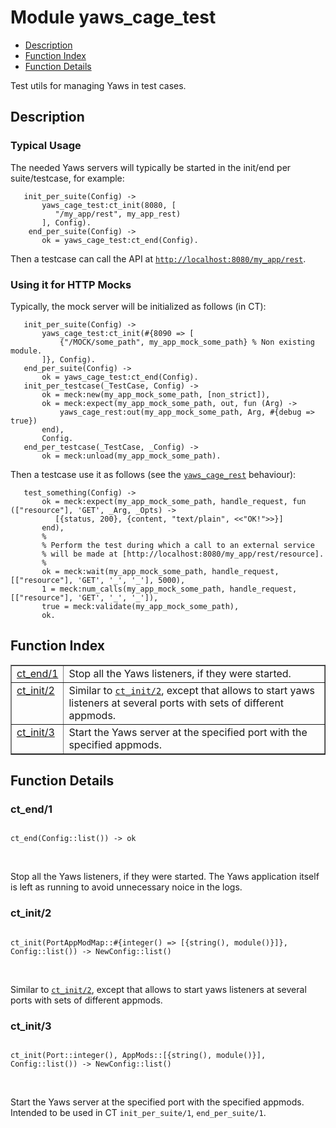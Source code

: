 

# Module yaws_cage_test #
* [Description](#description)
* [Function Index](#index)
* [Function Details](#functions)

Test utils for managing Yaws in test cases.

<a name="description"></a>

## Description ##


### <a name="Typical_Usage">Typical Usage</a> ###

The needed Yaws servers will typically be started in the
init/end per suite/testcase, for example:

```
   init_per_suite(Config) ->
       yaws_cage_test:ct_init(8080, [
          "/my_app/rest", my_app_rest)
       ], Config).
    end_per_suite(Config) ->
       ok = yaws_cage_test:ct_end(Config).
```

Then a testcase can call the API at [`http://localhost:8080/my_app/rest`](http://localhost:8080/my_app/rest).


### <a name="Using_it_for_HTTP_Mocks">Using it for HTTP Mocks</a> ###

Typically, the mock server will be initialized as follows (in CT):

```
   init_per_suite(Config) ->
       yaws_cage_test:ct_init(#{8090 => [
           {"/MOCK/some_path", my_app_mock_some_path} % Non existing module.
       ]}, Config).
   end_per_suite(Config) ->
       ok = yaws_cage_test:ct_end(Config).
   init_per_testcase(_TestCase, Config) ->
       ok = meck:new(my_app_mock_some_path, [non_strict]),
       ok = meck:expect(my_app_mock_some_path, out, fun (Arg) ->
           yaws_cage_rest:out(my_app_mock_some_path, Arg, #{debug => true})
       end),
       Config.
   end_per_testcase(_TestCase, _Config) ->
       ok = meck:unload(my_app_mock_some_path).
```

Then a testcase use it as follows (see the [`yaws_cage_rest`](yaws_cage_rest.md) behaviour):

```
   test_something(Config) ->
       ok = meck:expect(my_app_mock_some_path, handle_request, fun (["resource"], 'GET', _Arg, _Opts) ->
          [{status, 200}, {content, "text/plain", <<"OK!">>}]
       end),
       %
       % Perform the test during which a call to an external service
       % will be made at [http://localhost:8080/my_app/rest/resource].
       %
       ok = meck:wait(my_app_mock_some_path, handle_request, [["resource"], 'GET', '_', '_'], 5000),
       1 = meck:num_calls(my_app_mock_some_path, handle_request, [["resource"], 'GET', '_', '_']),
       true = meck:validate(my_app_mock_some_path),
       ok.
```

<a name="index"></a>

## Function Index ##


<table width="100%" border="1" cellspacing="0" cellpadding="2" summary="function index"><tr><td valign="top"><a href="#ct_end-1">ct_end/1</a></td><td>
Stop all the Yaws listeners, if they were started.</td></tr><tr><td valign="top"><a href="#ct_init-2">ct_init/2</a></td><td>
Similar to <a href="#ct_init-2"><code>ct_init/2</code></a>, except that allows to start yaws
listeners at several ports with sets of different appmods.</td></tr><tr><td valign="top"><a href="#ct_init-3">ct_init/3</a></td><td>
Start the Yaws server at the specified port with the specified appmods.</td></tr></table>


<a name="functions"></a>

## Function Details ##

<a name="ct_end-1"></a>

### ct_end/1 ###

<pre><code>
ct_end(Config::list()) -&gt; ok
</code></pre>
<br />

Stop all the Yaws listeners, if they were started.
The Yaws application itself is left as running to avoid unnecessary noice in the logs.

<a name="ct_init-2"></a>

### ct_init/2 ###

<pre><code>
ct_init(PortAppModMap::#{integer() =&gt; [{string(), module()}]}, Config::list()) -&gt; NewConfig::list()
</code></pre>
<br />

Similar to [`ct_init/2`](#ct_init-2), except that allows to start yaws
listeners at several ports with sets of different appmods.

<a name="ct_init-3"></a>

### ct_init/3 ###

<pre><code>
ct_init(Port::integer(), AppMods::[{string(), module()}], Config::list()) -&gt; NewConfig::list()
</code></pre>
<br />

Start the Yaws server at the specified port with the specified appmods.
Intended to be used in CT `init_per_suite/1`, `end_per_suite/1`.

